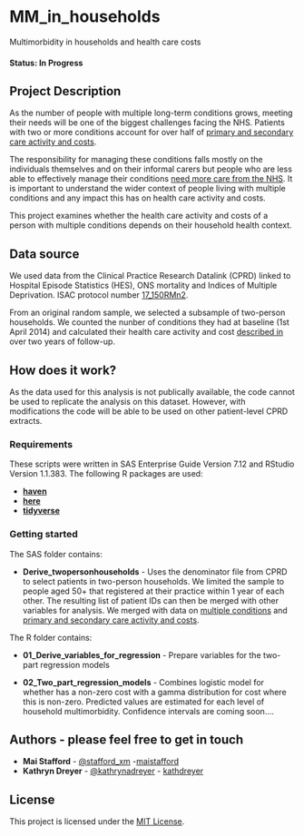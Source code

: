 # MM_in_households
Multimorbidity in households and health care costs

#### Status: In Progress

## Project Description

As the number of people with multiple long-term conditions grows, meeting their needs will be one of the biggest challenges facing the NHS. Patients with two or more conditions account for over half of [primary and secondary care activity and costs](https://www.health.org.uk/publications/understanding-the-health-care-needs-of-people-with-multiple-health-conditions).                            

The responsibility for managing these conditions falls mostly on the individuals themselves and on their informal carers but people who are less able to effectively manage their conditions [need more care from the NHS](https://www.ncbi.nlm.nih.gov/pmc/articles/PMC6288702/). It is important to understand the wider context of people living with multiple conditions and any impact this has on health care activity and costs.

This project examines whether the health care activity and costs of a person with multiple conditions depends on their household health context.

## Data source

We used data from the Clinical Practice Research Datalink (CPRD) linked to Hospital Episode Statistics (HES), ONS mortality and Indices of Multiple Deprivation. ISAC protocol number [17_150RMn2](https://www.cprd.com/protocol/high-need-patients-chronic-conditions-primary-and-secondary-care-utilisation-and-costs).

From an original random sample, we selected a subsample of two-person households. We counted the nunber of conditions they had at baseline (1st April 2014) and calculated their health care activity and cost [described in](https://www.health.org.uk/publications/a-descriptive-analysis-of-health-care-use-by-high-cost-high-need-patients-in-england) over two years of follow-up.

## How does it work?

As the data used for this analysis is not publically available, the code cannot be used to replicate the analysis on this dataset. However, with modifications the code will be able to be used on other patient-level CPRD extracts.

### Requirements

These scripts were written in SAS Enterprise Guide Version 7.12 and RStudio Version 1.1.383. 
The following R packages are used: 

* **[haven](https://cran.r-project.org/web/packages/haven/index.html)**
* **[here](https://cran.r-project.org/web/packages/here/index.html)**
* **[tidyverse](https://cran.r-project.org/web/packages/tidyverse/index.html)**

### Getting started

The SAS folder contains:  
* **Derive_twopersonhouseholds**  - Uses the denominator file from CPRD to select patients in two-person households. 
We limited the sample to people aged 50+ that registered at their practice within 1 year of each other. The resulting list of patient IDs can then be merged with other variables for analysis. We merged with data on [multiple conditions](https://github.com/HFAnalyticsLab/High_cost_users/blob/master/Scripts/05_multimorbidity.sas) and [primary and secondary care activity and costs](https://github.com/HFAnalyticsLab/High_cost_users/tree/master/Scripts). 
                                                                                                                            
The R folder contains:   
* **01_Derive_variables_for_regression** - Prepare variables for the two-part regression models

* **02_Two_part_regression_models** - Combines logistic model for whether has a non-zero cost with a gamma distribution for cost where this is non-zero. Predicted values are estimated for each level of household multimorbidity. Confidence intervals are coming soon....

## Authors - please feel free to get in touch
                                                                                                                            
* **Mai Stafford** - [@stafford_xm](https://twitter.com/stafford_xm) -[maistafford](https://github.com/maistafford)
* **Kathryn Dreyer** - [@kathrynadreyer](https://twitter.com/kathrynadreyer) - [kathdreyer](https://github.com/kathdreyer)

## License

This project is licensed under the [MIT License](https://github.com/HFAnalyticsLab/High_cost_users/blob/master/LICENSE).

                                                                                                                           
